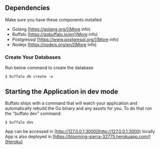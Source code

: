 ## Dependencies

Make sure you have these components installed
- Golang [https://golang.org/](More info)
- Buffalo [https://gobuffalo.io/en](More info)
- Postgressql [https://www.postgresql.org/](More info)
- Nodejs [https://nodejs.org/en/](More info)

### Create Your Databases

Run below command to create the database

	$ buffalo db create -a
## Starting the Application in dev mode

Buffalo ships with a command that will watch your application and automatically rebuild the Go binary and any assets for you. To do that run the "buffalo dev" command:

	$ buffalo dev

App can be accessed in [http://127.0.0.1:3000](http://127.0.0.1:3000) locally
App is also deployed in [https://blooming-sierra-32775.herokuapp.com/](Heroku)